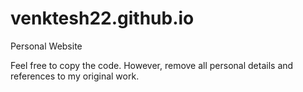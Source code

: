 # venktesh22.github.io
Personal Website

Feel free to copy the code. However, remove all personal details and references to my original work.
